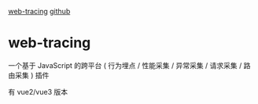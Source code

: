 [web-tracing](https://m-cheng-web.github.io/web-tracing-docu/)
[github](https://github.com/M-cheng-web/web-tracing)

# web-tracing

一个基于 JavaScript 的跨平台 ( 行为埋点 / 性能采集 / 异常采集 / 请求采集 / 路由采集 ) 插件

有 vue2/vue3 版本